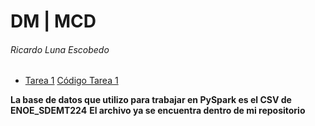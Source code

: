 # DM | MCD
###### Ricardo Luna Escobedo

- [Tarea 1](./Clase/Tarea%201/Tarea%201.pdf)
  [Código Tarea 1](./Clase/Tarea%201)

**La base de datos que utilizo para trabajar en PySpark es el CSV de ENOE_SDEMT224**
**El archivo ya se encuentra dentro de mi repositorio**
